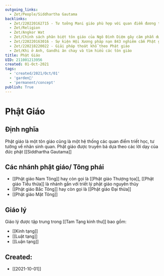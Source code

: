 ```yaml
---
outgoing_links:
  - Zet/People/Siddhartha Gautama
backlinks:
  - Zet/220220162715 - Tư tưởng Mani giáo phù hợp với quan điểm đương thời Trung Quốc nên phát triển mạnh
  - Zet/Religion
  - Zet/Angkor Wat
  - Zet/Chính sách phân biệt tôn giáo của Ngô Đình Diệm gây căm phẫn dư luận
  - Zet/220220163016 - Sự kiện Hội Xương pháp nạn 843 nghiêm cấm Phật giáo và Mani giáo hoạt động
  - Zet/220218220022 - Giải pháp thoát khổ theo Phật giáo
  - Zet/Khi ở Anh, Gandhi ăn chay và tìm hiểu các tôn giáo
title: Phật Giáo
UID: 211001213956
created: 01-Oct-2021
tags:
  - 'created/2021/Oct/01'
  - 'garden🏡'
  - 'permanent/concept'
publish: True
---
```

# Phật Giáo
	
## Định nghĩa
Phật giáo là một tôn giáo cũng là một hệ thống các quan điểm triết học, tư tưởng về nhân sinh quan. Phật giáo được truyền bá dựa theo các lời dạy của đức phật [[Siddhartha Gautama]]

## Các nhánh phật giáo/ Tông phái
- [[Phật giáo Nam Tông]] hay còn gọi là [[Phật giáo Thượng tọa]], [[Phật giáo Tiểu thừa]] là nhánh gần với triết lý phật giáo nguyên thủy
- [[Phật giáo Bắc Tông]] hay còn gọi là [[Phật giáo Đại thừa]]
- [[Phật giáo Mật Tông]]

## Giáo lý

Giáo lý được tập trung trong [[Tam Tạng kinh thư]] bao gồm:

- [[Kinh tạng]]
- [[Luật tạng]]
- [[Luận tạng]]
## Created:
- [[2021-10-01]]
